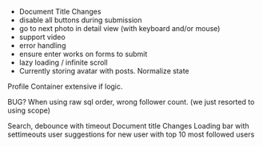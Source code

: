 * Document Title Changes
* disable all buttons during submission
* go to next photo in detail view (with keyboard and/or mouse)
* support video
* error handling
* ensure enter works on forms to submit
* lazy loading / infinite scroll
* Currently storing avatar with posts. Normalize state

Profile Container extensive if logic.

BUG? When using raw sql order, wrong follower count. (we just resorted to using scope)



Search, debounce with timeout
Document title Changes
Loading bar with settimeouts
user suggestions for new user with top 10 most followed users
